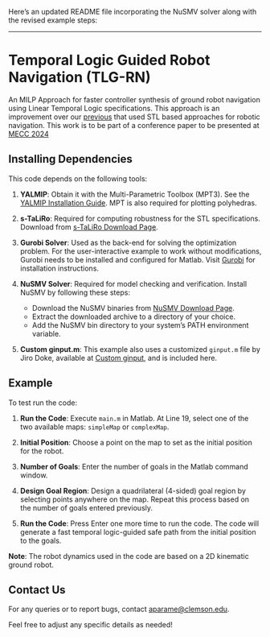 Here’s an updated README file incorporating the NuSMV solver along with the revised example steps:

---

# Temporal Logic Guided Robot Navigation (TLG-RN)
An MILP Approach for faster controller synthesis of ground robot navigation using Linear Temporal Logic specifications. This approach is an improvement over our [previous](https://github.com/aparame/Temporal_Logic_Guided_Robot_Navigation) that used STL based approaches for robotic navigation. This work is to be part of a conference paper to be presented at [MECC 2024](https://mecc2024.a2c2.org/)

## Installing Dependencies

This code depends on the following tools:

1. **YALMIP**: Obtain it with the Multi-Parametric Toolbox (MPT3). See the [YALMIP Installation Guide](https://yalmip.github.io/tutorial/installation/). MPT is also required for plotting polyhedras.

2. **s-TaLiRo**: Required for computing robustness for the STL specifications. Download from [s-TaLiRo Download Page](https://sites.google.com/a/asu.edu/s-taliro/s-taliro/download).

3. **Gurobi Solver**: Used as the back-end for solving the optimization problem. For the user-interactive example to work without modifications, Gurobi needs to be installed and configured for Matlab. Visit [Gurobi](http://www.gurobi.com) for installation instructions.

4. **NuSMV Solver**: Required for model checking and verification. Install NuSMV by following these steps:
   - Download the NuSMV binaries from [NuSMV Download Page](https://nusmv.fbk.eu/).
   - Extract the downloaded archive to a directory of your choice.
   - Add the NuSMV bin directory to your system’s PATH environment variable.

5. **Custom ginput.m**: This example also uses a customized `ginput.m` file by Jiro Doke, available at [Custom ginput](http://www.mathworks.com/matlabcentral/fileexchange/38703-custom-ginput/content/ginputc.m), and is included here.

## Example

To test run the code:

1. **Run the Code**: Execute `main.m` in Matlab. At Line 19, select one of the two available maps: `simpleMap` or `complexMap`.

2. **Initial Position**: Choose a point on the map to set as the initial position for the robot.

3. **Number of Goals**: Enter the number of goals in the Matlab command window.

4. **Design Goal Region**: Design a quadrilateral (4-sided) goal region by selecting points anywhere on the map. Repeat this process based on the number of goals entered previously.

5. **Run the Code**: Press Enter one more time to run the code. The code will generate a fast temporal logic-guided safe path from the initial position to the goals.

**Note**: The robot dynamics used in the code are based on a 2D kinematic ground robot.

## Contact Us

For any queries or to report bugs, contact aparame@clemson.edu.
<!---
**Parameshwaran, Aditya**, and Yue Wang. Safety Verification and Navigation for Autonomous Vehicles Based on Signal Temporal Logic Constraints. No. 2023-01-0113. SAE Technical Paper, 2023.

--->

Feel free to adjust any specific details as needed!
